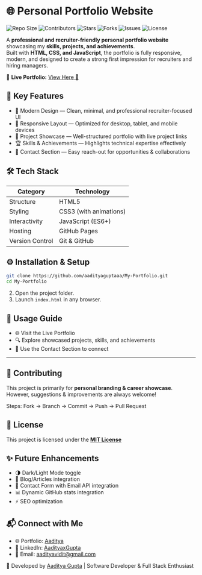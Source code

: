 # 🌐 Personal Portfolio Website

![Repo Size](https://img.shields.io/github/repo-size/aadityaguptaaa/My-Portfolio?color=blue)
![Contributors](https://img.shields.io/github/contributors/aadityaguptaaa/My-Portfolio?color=green)
![Stars](https://img.shields.io/github/stars/aadityaguptaaa/My-Portfolio?style=social)
![Forks](https://img.shields.io/github/forks/aadityaguptaaa/My-Portfolio?style=social)
![Issues](https://img.shields.io/github/issues/aadityaguptaaa/My-Portfolio)
![License](https://img.shields.io/github/license/aadityaguptaaa/My-Portfolio)

A **professional and recruiter-friendly personal portfolio website** showcasing my **skills, projects, and achievements**.  
Built with **HTML, CSS, and JavaScript**, the portfolio is fully responsive, modern, and designed to create a strong first impression for recruiters and hiring managers.

🔗 **Live Portfolio:** [View Here 🚀](https://aadityaguptaaa.github.io/My-Portfolio/)  






## 🚀 Key Features
- 🎨 Modern Design — Clean, minimal, and professional recruiter-focused UI  
- 📱 Responsive Layout — Optimized for desktop, tablet, and mobile devices  
- 💼 Project Showcase — Well-structured portfolio with live project links  
- 🏆 Skills & Achievements — Highlights technical expertise effectively  
- 📩 Contact Section — Easy reach-out for opportunities & collaborations  




## 🛠️ Tech Stack
| Category | Technology |
|----------|------------|
| Structure | HTML5 |
| Styling | CSS3 (with animations) |
| Interactivity | JavaScript (ES6+) |
| Hosting | GitHub Pages |
| Version Control | Git & GitHub |




## ⚙️ Installation & Setup
```bash
git clone https://github.com/aadityaguptaaa/My-Portfolio.git
cd My-Portfolio
```
2.  Open the project folder.
4.  Launch `index.html` in any browser.





## 🎯 Usage Guide
- 🌐 Visit the Live Portfolio  
- 🔍 Explore showcased projects, skills, and achievements  
- 📩 Use the Contact Section to connect  

---

## 🤝 Contributing
This project is primarily for **personal branding & career showcase**.  
However, suggestions & improvements are always welcome!

Steps: Fork → Branch → Commit → Push → Pull Request



## 📄 License
This project is licensed under the [**MIT License**](LICENCE) 





## ✨ Future Enhancements
- 🌗 Dark/Light Mode toggle  
- 📝 Blog/Articles integration  
- 📧 Contact Form with Email API integration  
- 📊 Dynamic GitHub stats integration  
- ⚡ SEO optimization  





## 📬 Connect with Me
- 🌐 Portfolio: [Aaditya](https://aadityaguptaaa.github.io/My-Portfolio/) 
- 💼 LinkedIn: [AadityaxGupta](https://www.linkedin.com/in/aadityaxgupta/)
- 📧 Email: aadityavidit@gmail.com 



💼 Developed by [Aaditya Gupta](https://www.linkedin.com/in/aadityaxgupta/) | Software Developer & Full Stack Enthusiast
